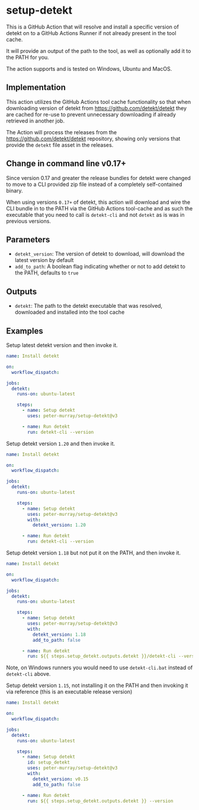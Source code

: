 # setup-detekt

This is a GitHub Action that will resolve and install a specific version of detekt on to a GitHub Actions Runner if
not already present in the tool cache.

It will provide an output of the path to the tool, as well as optionally add it to the PATH for you.

The action supports and is tested on Windows, Ubuntu and MacOS.

## Implementation

This action utilizes the GitHub Actions tool cache functionality so that when downloading version of detekt from https://github.com/detekt/detekt
they are cached for re-use to prevent unnecessary downloading if already retrieved in another job.

The Action will process the releases from the https://github.com/detekt/detekt repository, showing only versions that provide 
the `detekt` file asset in the releases.


## Change in command line v0.17+

Since version 0.17 and greater the release bundles for detekt were changed to move to a CLI provided zip file instead of a completely self-contained binary.

When using versions `0.17+` of detekt, this action will download and wire the CLI bundle in to the PATH via the GitHub Actions tool-cache and as such the
executable that you need to call is `detekt-cli` and not `detekt` as is was in previous versions.


## Parameters

* `detekt_version`: The version of detekt to download, will download the latest version by default
* `add_to_path`: A boolean flag indicating whether or not to add detekt to the PATH, defaults to `true`


## Outputs

* `detekt`: The path to the detekt executable that was resolved, downloaded and installed into the tool cache


## Examples


 Setup latest detekt version and then invoke it.

 ```yml
 name: Install detekt

 on:
   workflow_dispatch:

 jobs:
   detekt:
     runs-on: ubuntu-latest

     steps:
       - name: Setup detekt
         uses: peter-murray/setup-detekt@v3

       - name: Run detekt
         run: detekt-cli --version
 ```

Setup detekt version `1.20` and then invoke it.

```yml
name: Install detekt

on:
  workflow_dispatch:

jobs:
  detekt:
    runs-on: ubuntu-latest

    steps:
      - name: Setup detekt
        uses: peter-murray/setup-detekt@v3
        with:
          detekt_version: 1.20

      - name: Run detekt
        run: detekt-cli --version
```

Setup detekt version `1.18` but not put it on the PATH, and then invoke it.

```yml
name: Install detekt

on:
  workflow_dispatch:

jobs:
  detekt:
    runs-on: ubuntu-latest

    steps:
      - name: Setup detekt
        uses: peter-murray/setup-detekt@v3
        with:
          detekt_version: 1.18
          add_to_path: false

      - name: Run detekt
        run: ${{ steps.setup_detekt.outputs.detekt }}/detekt-cli --version
```

Note, on Windows runners you would need to use `detekt-cli.bat` instead of `detekt-cli` above.


Setup detekt version `1.15`, not installing it on the PATH and then invoking it via reference (this is an executable release version)

```yml
name: Install detekt

on:
  workflow_dispatch:

jobs:
  detekt:
    runs-on: ubuntu-latest

    steps:
      - name: Setup detekt
        id: setup_detekt
        uses: peter-murray/setup-detekt@v3
        with:
          detekt_version: v0.15
          add_to_path: false

      - name: Run detekt
        run: ${{ steps.setup_detekt.outputs.detekt }} --version
```
